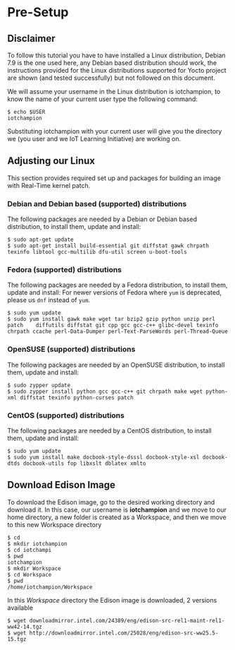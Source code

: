 Pre-Setup
==

## Disclaimer

To follow this tutorial you have to have installed a Linux distribution, Debian 7.9 is the one used here, any Debian based distribution should work, the instructions provided for the Linux distributions supported for Yocto project are shown (and tested successfully) but not followed on this document.

We will assume your username in the Linux distribution is iotchampion, to know the name of your current user type the following command:

    $ echo $USER
    iotchampion
    
Substituting iotchampion with your current user will give you the directory we (you user and we IoT Learning Initiative) are working on.

## Adjusting our Linux

This section provides required set up and packages for building an image with Real-Time kernel patch. 

### Debian and Debian based (supported) distributions

The following packages are needed by a Debian or Debian based distribution, to install them, update and install:

    $ sudo apt-get update
    $ sudo apt-get install build-essential git diffstat gawk chrpath texinfo libtool gcc-multilib dfu-util screen u-boot-tools

### Fedora (supported) distributions

The following packages are needed by a Fedora distribution, to install them, update and install:
For newer versions of Fedora where ```yum``` is deprecated, please us ```dnf``` instead of ```yum```.

    $ sudo yum update
    $ sudo yum install gawk make wget tar bzip2 gzip python unzip perl patch    diffutils diffstat git cpp gcc gcc-c++ glibc-devel texinfo chrpath ccache perl-Data-Dumper perl-Text-ParseWords perl-Thread-Queue

### OpenSUSE (supported) distributions

The following packages are needed by an OpenSUSE distribution, to install them, update and install:

    $ sudo zypper update
    $ sudo zypper install python gcc gcc-c++ git chrpath make wget python-xml diffstat texinfo python-curses patch

### CentOS (supported) distributions

The following packages are needed by a CentOS distribution, to install them, update and install:

    $ sudo yum update
    $ sudo yum install make docbook-style-dsssl docbook-style-xsl docbook-dtds docbook-utils fop libxslt dblatex xmlto

## Download Edison Image

To download the Edison image, go to the desired working directory and download it.
In this case, our username is __iotchampion__ and we move to our home directory, a new folder is created as a Workspace, and then we move to this new Workspace directory

    $ cd
    $ mkdir iotchampion
    $ cd iotchampi
    $ pwd
    iotchampion
    $ mkdir Workspace
    $ cd Workspace
    $ pwd
    /home/iotchampion/Workspace

In this *Workspace* directory the Edison image is downloaded, 2 versions available

    $ wget downloadmirror.intel.com/24389/eng/edison-src-rel1-maint-rel1-ww42-14.tgz
    $ wget http://downloadmirror.intel.com/25028/eng/edison-src-ww25.5-15.tgz
